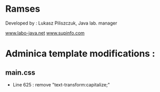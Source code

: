 Ramses
======

Developed by : Lukasz Piliszczuk, Java lab. manager

www.labo-java.net
www.supinfo.com


Adminica template modifications :
=================================

## main.css

- Line 625 : remove "text-transform:capitalize;"